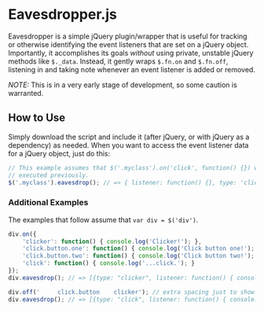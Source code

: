 Eavesdropper.js
===============

Eavesdropper is a simple jQuery plugin/wrapper that is useful for tracking or
otherwise identifying the event listeners that are set on a jQuery object.
Importantly, it accomplishes its goals *without* using private, unstable jQuery
methods like `$._data`. Instead, it gently wraps `$.fn.on` and `$.fn.off`,
listening in and taking note whenever an event listener is added or removed.

_NOTE:_ This is in a very early stage of development, so some caution is warranted.

How to Use
----------

Simply download the script and include it (after jQuery, or with jQuery as a
dependency) as needed. When you want to access the event listener data for a
jQuery object, just do this:

```javascript
// This example assumes that $('.myclass').on('click', function() {}) was
// executed previously.
$('.myclass').eavesdrop(); // => { listener: function() {}, type: 'click' }
```

### Additional Examples

The examples that follow assume that `var div = $('div')`.

```javascript
div.on({
    'clicker': function() { console.log('Clicker!'); },
    'click.button.one': function() { console.log('Click button one!'); },
    'click.button.two': function() { console.log('Click button two!'); },
    'click': function() { console.log('...click.'); }
});
div.eavesdrop(); // => [{type: "clicker", listener: function() { console.log('Clicker!'); }}, ...]

div.off('     click.button    clicker'); // extra spacing just to show that eavesdropper deals with it
div.eavesdrop(); // => [{type: "click", listener: function() { console.log('...click.'); }}]
```
